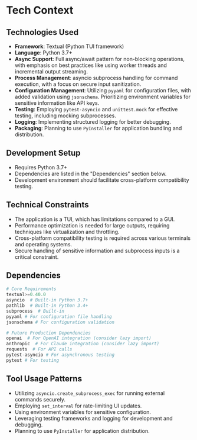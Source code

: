# Tech Context

## Technologies Used
- **Framework**: Textual (Python TUI framework)
- **Language**: Python 3.7+
- **Async Support**: Full async/await pattern for non-blocking operations, with emphasis on best practices like using worker threads and incremental output streaming.
- **Process Management**: asyncio subprocess handling for command execution, with a focus on secure input sanitization.
- **Configuration Management**: Utilizing `pyyaml` for configuration files, with added validation using `jsonschema`. Prioritizing environment variables for sensitive information like API keys.
- **Testing**: Employing `pytest-asyncio` and `unittest.mock` for effective testing, including mocking subprocesses.
- **Logging**: Implementing structured logging for better debugging.
- **Packaging**: Planning to use `PyInstaller` for application bundling and distribution.

## Development Setup
- Requires Python 3.7+
- Dependencies are listed in the "Dependencies" section below.
- Development environment should facilitate cross-platform compatibility testing.

## Technical Constraints
- The application is a TUI, which has limitations compared to a GUI.
- Performance optimization is needed for large outputs, requiring techniques like virtualization and throttling.
- Cross-platform compatibility testing is required across various terminals and operating systems.
- Secure handling of sensitive information and subprocess inputs is a critical constraint.

## Dependencies

```python
# Core Requirements
textual>=0.40.0
asyncio  # Built-in Python 3.7+
pathlib  # Built-in Python 3.4+
subprocess  # Built-in
pyyaml # For configuration file handling
jsonschema # For configuration validation

# Future Production Dependencies
openai  # For OpenAI integration (consider lazy import)
anthropic  # For Claude integration (consider lazy import)
requests  # For API calls
pytest-asyncio # For asynchronous testing
pytest # For testing
```

## Tool Usage Patterns
- Utilizing `asyncio.create_subprocess_exec` for running external commands securely.
- Employing `set_interval` for rate-limiting UI updates.
- Using environment variables for sensitive configuration.
- Leveraging testing frameworks and logging for development and debugging.
- Planning to use `PyInstaller` for application distribution.
